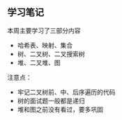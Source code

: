 ## 学习笔记

本周主要学习了三部分内容

- 哈希表、映射、集合
- 树、二叉树、二叉搜索树
- 堆、二叉堆、图

注意点：

- 牢记二叉树前、中、后序遍历的代码
- 树的面试题一般都是递归
- 堆和图之前没有看过，要多巩固